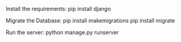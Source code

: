 Install the requirements:
pip install django

Migrate the Database:
pip install makemigrations
pip install migrate

Run the server:
python manage.py runserver
